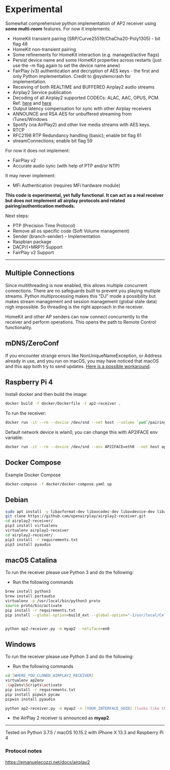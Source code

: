 # Experimental

Somewhat comprehensive python implementation of AP2 receiver using **some
multi-room** features. For now it implements:

- HomeKit transient pairing (SRP/Curve25519/ChaCha20-Poly1305) - bit flag 48
- HomeKit non-transient pairing
- Some refinements for HomeKit interaction (e.g. managed/active flags)
- Persist device name and some HomeKit properties across restarts (just use the -m flag again to set the device name anew)
- FairPlay (v3) authentication and decryption of AES keys - the first and only Python implementation. Credit to @systemcrash for implementation.
- Receiving of both REALTIME and BUFFERED Airplay2 audio streams
- Airplay2 Service publication
- Decoding of all Airplay2 supported CODECs: ALAC, AAC, OPUS, PCM.
 Ref: [here](https://emanuelecozzi.net/docs/airplay2/audio/) and 
      [here](https://emanuelecozzi.net/docs/airplay2/rtsp/#setup)
- Output latency compensation for sync with other Airplay receivers
- ANNOUNCE and RSA AES for unbuffered streaming from iTunes/Windows
- Spotify (via AirPlay2) and other live media streams with AES keys.
- RTCP
- RFC2198 RTP Redundancy handling (basic); enable bit flag 61
- streamConnections; enable bit flag 59



For now it does not implement:
 - FairPlay v2
 - Accurate audio sync (with help of PTP and/or NTP)

 It may never implement:
 - MFi Authentication (requires MFi hardware module)
 
**This code is experimental, yet fully functional. It can act as a real receiver but does not implement all airplay protocols and related pairing/authentication methods.**


Next steps:
 - PTP (Precision Time Protocol)
 - Remove all os specific code (Soft Volume management)
 - Sender (branch-sender) - Implementation
 - Raspbian package
 - DACP/(+MRP?) Support
 - FairPlay v2 Support
---

## Multiple Connections

Since multithreading is now enabled, this allows multiple concurrent connections. There are no safeguards 
built to prevent you playing multiple streams. Python multiprocessing makes this "DJ" mode a 
possibility but makes stream management and session management (global state data) nigh impossible. So 
threading is the right approach in the receiver. 

HomeKit and other AP senders can now connect concurrently to the receiver and perform operations. This
opens the path to Remote Control functionality.


## mDNS/ZeroConf

If you encounter strange errors like NonUniqueNameException, or Address already in use, 
and you run on macOS, you may have noticed that macOS and this app both try to send updates. 
[Here is a possible workaround](https://github.com/jstasiak/python-zeroconf/issues/967#issuecomment-949110570).


## Raspberry Pi 4

Install docker and then build the image:

```zsh
docker build -f docker/Dockerfile -t ap2-receiver .
```

To run the receiver:

```zsh
docker run -it --rm --device /dev/snd --net host --volume `pwd`/pairings/:/airplay2/pairings/ ap2-receiver
```

Default network device is wlan0, you can change this with AP2IFACE env variable:

```zsh
docker run -it --rm --device /dev/snd --env AP2IFACE=eth0 --net host ap2-receiver
```

## Docker Compose

Example Docker Compose
```zsh
docker-compose -f docker/docker-compose.yaml up
```

## Debian

```zsh
sudo apt install -y libavformat-dev libavcodec-dev libavdevice-dev libavutil-dev libswscale-dev libswresample-dev libavfilter-dev portaudio19-dev python3 python3-pip python3-pyaudio build-essential pkg-config git alsa-utils
git clone https://github.com/openairplay/airplay2-receiver.git
cd airplay2-receiver/
pip3 install virtualenv
virtualenv airplay2-receiver
cd airplay2-receiver/
pip3 install -r requirements.txt
pip3 install pyaudio
```


## macOS Catalina

To run the receiver please use Python 3 and do the following:

* Run the following commands

```zsh
brew install python3
brew install portaudio
virtualenv -p /usr/local/bin/python3 proto
source proto/bin/activate
pip install -r requirements.txt
pip install --global-option=build_ext --global-option="-I/usr/local/Cellar/portaudio/19.6.0/include" --global-option="-L/usr/local/Cellar/portaudio/19.6.0/lib" pyaudio


python ap2-receiver.py -m myap2 --netiface=en0
```

## Windows

To run the receiver please use Python 3 and do the following:

* Run the following commands

```zsh
cd [WHERE_YOU_CLONED_AIRPLAY2_RECEIVER]
virtualenv ap2env
.\ap2env\Scripts\activate
pip install -r requirements.txt
pip install pipwin pycaw
pipwin install pyaudio

python ap2-receiver.py -m myap2 -n [YOUR_INTERFACE_GUID] (looks like this for instance {02681AC0-AD52-4E15-9BD6-8C6A08C4F836} )
```

* the AirPlay 2 receiver is announced as **myap2**.


---

Tested on Python 3.7.5 / macOS 10.15.2 with iPhone X 13.3 and Raspberry Pi 4

### Protocol notes

https://emanuelecozzi.net/docs/airplay2

